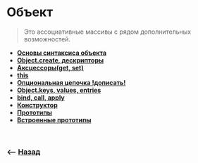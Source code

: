 # Объект
> Это ассоциативные массивы с рядом дополнительных возможностей.

* **<a href="./pages/basic">Основы синтаксиса объекта</a>**
* **<a href="./pages/create-with-descriptors">Object.create, дескрипторы</a>**
* **<a href="./pages/akscessor">Аксцессоры(get, set)</a>**
* **<a href="./pages/this">this</a>**
* **<a href="./pages/option-chain">Опциональная цепочка !дописать!</a>**
* **<a href="./pages/object-keys-values-entries">Object.keys, values, entries</a>**
* **<a href="./pages/bind-call-apply">bind, call, apply</a>**
* **<a href="./pages/constructor">Конструктор</a>**
* **<a href="./pages/prototype">Прототипы</a>**
* **<a href="./pages/default-prototype">Встроенные прототипы</a>**

<br>

### ⟵ **<a href="../../readme.md">Назад</a>**